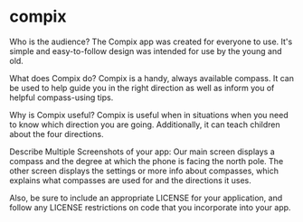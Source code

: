 # compix

Who is the audience?
The Compix app was created for everyone to use. It's simple and easy-to-follow design was intended for use by the young and old.

What does Compix do?
Compix is a handy, always available compass. It can be used to help guide you in the right direction as well as inform you of helpful compass-using tips.

Why is Compix useful?
Compix is useful when in situations when you need to know which direction you are going. Additionally, it can teach children about the four directions.

Describe Multiple Screenshots of your app:
Our main screen displays a compass and the degree at which the phone is facing the north pole. The other screen displays the settings or more info about compasses, which explains what compasses are used for and the directions it uses.


Also, be sure to include an appropriate LICENSE for your application, and follow any LICENSE restrictions on code that you incorporate into your app.
